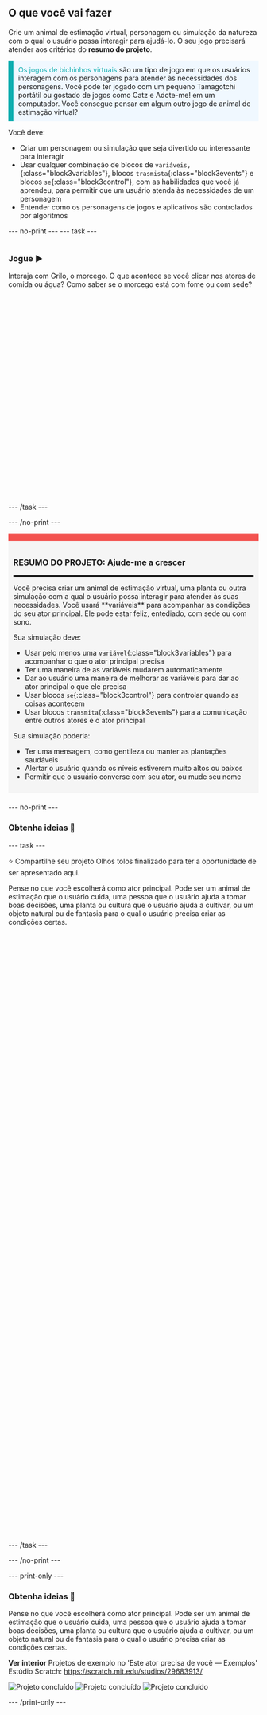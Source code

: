 ## O que você vai fazer

Crie um animal de estimação virtual, personagem ou simulação da natureza com o qual o usuário possa interagir para ajudá-lo. O seu jogo precisará atender aos critérios do **resumo do projeto**.

<p style="border-left: solid; border-width:10px; border-color: #0faeb0; background-color: aliceblue; padding: 10px;">
<span style="color: #0faeb0">Os jogos de bichinhos virtuais</span> são um tipo de jogo em que os usuários interagem com os personagens para atender às necessidades dos personagens. Você pode ter jogado com um pequeno Tamagotchi portátil ou gostado de jogos como Catz e Adote-me! em um computador. Você consegue pensar em algum outro jogo de animal de estimação virtual?
</p>

Você deve:
+ Criar um personagem ou simulação que seja divertido ou interessante para interagir
+ Usar qualquer combinação de blocos de `variáveis,`{:class="block3variables"}, blocos `trasmista`{:class="block3events"} e blocos `se`{:class="block3control"}, com as habilidades que você já aprendeu, para permitir que um usuário atenda às necessidades de um personagem
+ Entender como os personagens de jogos e aplicativos são controlados por algoritmos

--- no-print --- --- task ---

<div style="display: flex; flex-wrap: wrap">
<div style="flex-basis: 200px; flex-grow: 1">

### Jogue ▶️ 

Interaja com Grilo, o morcego. O que acontece se você clicar nos atores de comida ou água? Como saber se o morcego está com fome ou com sede?

</div>
<div>
<div class="scratch-preview" style="margin-left: 15px;">
  <iframe allowtransparency="true" width="485" height="402" src="" frameborder="0"></iframe>
</div>

</div>
</div>

--- /task ---

--- /no-print ---

<div style="border-top: 15px solid #f3524f; background-color: whitesmoke; margin-bottom: 20px; padding: 10px;">

### RESUMO DO PROJETO: Ajude-me a crescer
<hr style="border-top: 2px solid black;">
Você precisa criar um animal de estimação virtual, uma planta ou outra simulação com a qual o usuário possa interagir para atender às suas necessidades. Você usará **variáveis** para acompanhar as condições do seu ator principal. Ele pode estar feliz, entediado, com sede ou com sono. 

Sua simulação deve:
+ Usar pelo menos uma `variável`{:class="block3variables"} para acompanhar o que o ator principal precisa
+ Ter uma maneira de as variáveis mudarem automaticamente
+ Dar ao usuário uma maneira de melhorar as variáveis para dar ao ator principal o que ele precisa
+ Usar blocos `se`{:class="block3control"} para controlar quando as coisas acontecem
+ Usar blocos `transmita`{:class="block3events"} para a comunicação entre outros atores e o ator principal

Sua simulação poderia:
+ Ter uma mensagem, como gentileza ou manter as plantações saudáveis
+ Alertar o usuário quando os níveis estiverem muito altos ou baixos
+ Permitir que o usuário converse com seu ator, ou mude seu nome
</div>

--- no-print ---

### Obtenha ideias 💭

--- task ---

⭐ Compartilhe seu projeto Olhos tolos finalizado para ter a oportunidade de ser apresentado aqui.

Pense no que você escolherá como ator principal. Pode ser um animal de estimação que o usuário cuida, uma pessoa que o usuário ajuda a tomar boas decisões, uma planta ou cultura que o usuário ajuda a cultivar, ou um objeto natural ou de fantasia para o qual o usuário precisa criar as condições certas.
<div class="scratch-preview" style="margin-left: 15px;">
  <iframe allowtransparency="true" width="485" height="402" src="" frameborder="0"></iframe>
</div>
<div class="scratch-preview" style="margin-left: 15px;">
  <iframe allowtransparency="true" width="485" height="402" src="" frameborder="0"></iframe>
</div>
<div class="scratch-preview" style="margin-left: 15px;">
  <iframe allowtransparency="true" width="485" height="402" src="" frameborder="0"></iframe>
</div>

--- /task ---

--- /no-print ---

--- print-only ---

### Obtenha ideias 💭

Pense no que você escolherá como ator principal. Pode ser um animal de estimação que o usuário cuida, uma pessoa que o usuário ajuda a tomar boas decisões, uma planta ou cultura que o usuário ajuda a cultivar, ou um objeto natural ou de fantasia para o qual o usuário precisa criar as condições certas.

**Ver interior** Projetos de exemplo no 'Este ator precisa de você — Exemplos' Estúdio Scratch: https://scratch.mit.edu/studios/29683913/

![Projeto concluído](images/bat-project.png) ![Projeto concluído](images/watermelon-project.png) ![Projeto concluído](images/rainbow-project.png)

--- /print-only ---


